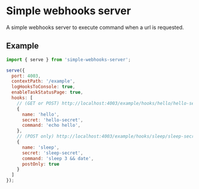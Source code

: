 # Simple webhooks server

A simple webhooks server to execute command when a url is requested.

## Example

```js
import { serve } from 'simple-webhooks-server';

serve({
  port: 4003,
  contextPath: '/example',
  logHooksToConsole: true,
  enableTaskStatusPage: true,
  hooks: [
    // (GET or POST) http://localhost:4003/example/hooks/hello/hello-secret
    {
      name: 'hello',
      secret: 'hello-secret',
      command: 'echo hello',
    },
    // (POST only) http://localhost:4003/example/hooks/sleep/sleep-secret
    {
      name: 'sleep',
      secret: 'sleep-secret',
      command: 'sleep 3 && date',
      postOnly: true
    }
  ]
});
```
